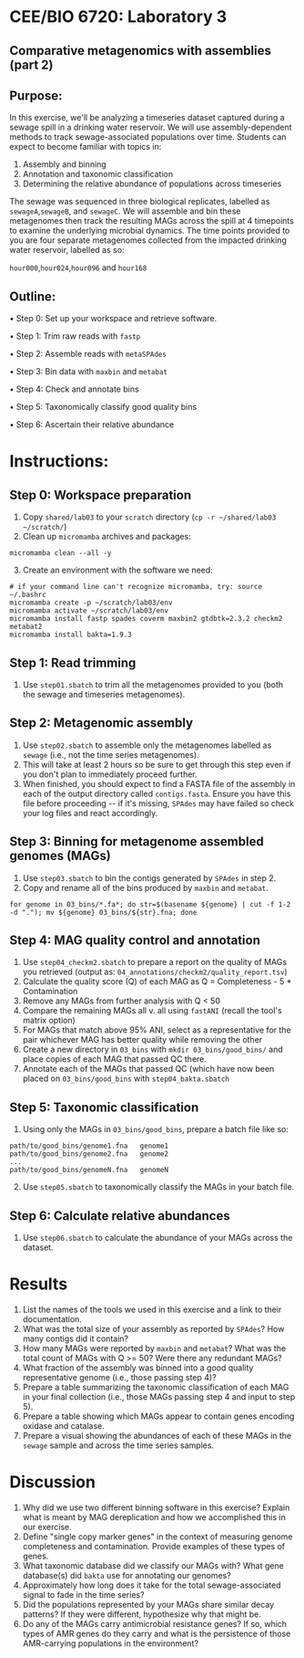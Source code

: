 # CEE/BIO 6720: Laboratory 3
## Comparative metagenomics with assemblies (part 2)


## Purpose: 

In this exercise, we'll be analyzing a timeseries dataset captured during a sewage spill in a drinking water reservoir. We will use assembly-dependent methods to track sewage-associated populations over time. Students can expect to become familiar with topics in:

1. Assembly and binning
2. Annotation and taxonomic classification
3. Determining the relative abundance of populations across timeseries

The sewage was sequenced in three biological replicates, labelled as `sewageA`,`sewageB`, and `sewageC`. We will assemble and bin these metagenomes then track the resulting MAGs across the spill at 4 timepoints to examine the underlying microbial dynamics. The time points provided to you are four separate metagenomes collected from the impacted drinking water reservoir, labelled as so:

`hour000`,`hour024`,`hour096` and `hour168`

## Outline: 

•	Step 0: Set up your workspace and retrieve software.

•	Step 1: Trim raw reads with `fastp`

•	Step 2: Assemble reads with `metaSPAdes`

•	Step 3: Bin data with `maxbin` and `metabat`

•	Step 4: Check and annotate bins 

•	Step 5: Taxonomically classify good quality bins

•	Step 6: Ascertain their relative abundance 


# Instructions:

## **Step 0: Workspace preparation** 

1.  Copy `shared/lab03` to your `scratch` directory (`cp -r ~/shared/lab03 ~/scratch/`)
2.  Clean up `micromamba` archives and packages:
```
micromamba clean --all -y
```
3.  Create an environment with the software we need:
```
# if your command line can't recognize micromamba, try: source ~/.bashrc
micromamba create -p ~/scratch/lab03/env
micromamba activate ~/scratch/lab03/env
micromamba install fastp spades coverm maxbin2 gtdbtk=2.3.2 checkm2 metabat2
micromamba install bakta=1.9.3
```

## **Step 1: Read trimming** 
1.  Use `step01.sbatch` to trim all the metagenomes provided to you (both the sewage and timeseries metagenomes).

## **Step 2: Metagenomic assembly** 
1.  Use `step02.sbatch` to assemble only the metagenomes labelled as `sewage` (i.e., not the time series metagenomes).
2.  This will take at least 2 hours so be sure to get through this step even if you don't plan to immediately proceed further.
3.  When finished, you should expect to find a FASTA file of the assembly in each of the output directory called `contigs.fasta`. Ensure you have this file before proceeding -- if it's missing, `SPAdes` may have failed so check your log files and react accordingly.

## **Step 3: Binning for metagenome assembled genomes (MAGs)**
1. Use `step03.sbatch` to bin the contigs generated by `SPAdes` in step 2.
2. Copy and rename all of the bins produced by `maxbin` and `metabat`.
```
for genome in 03_bins/*.fa*; do str=$(basename ${genome} | cut -f 1-2 -d "."); mv ${genome} 03_bins/${str}.fna; done
```
## **Step 4: MAG quality control and annotation**
1. Use `step04_checkm2.sbatch` to prepare a report on the quality of MAGs you retrieved (output as: `04_annotations/checkm2/quality_report.tsv`)
2. Calculate the quality score (Q) of each MAG as Q = Completeness - 5 * Contamination
3. Remove any MAGs from further analysis with Q < 50
4. Compare the remaining MAGs all v. all using `fastANI` (recall the tool's matrix option)
5. For MAGs that match above 95% ANI, select as a representative for the pair whichever MAG has better quality while removing the other
6. Create a new directory in `03_bins` with `mkdir 03_bins/good_bins/` and place copies of each MAG that passed QC there.
7. Annotate each of the MAGs that passed QC (which have now been placed on `03_bins/good_bins` with `step04_bakta.sbatch`

## **Step 5: Taxonomic classification** 
1. Using only the MAGs in `03_bins/good_bins`, prepare a batch file like so:
```
path/to/good_bins/genome1.fna   genome1
path/to/good_bins/genome2.fna   genome2
...
path/to/good_bins/genomeN.fna   genomeN
```
2. Use `step05.sbatch` to taxonomically classify the MAGs in your batch file.

## **Step 6: Calculate relative abundances**
1. Use `step06.sbatch` to calculate the abundance of your MAGs across the dataset.
   
# Results

1.  List the names of the tools we used in this exercise and a link to their documentation.
2.  What was the total size of your assembly as reported by `SPAdes`? How many contigs did it contain?
3.  How many MAGs were reported by `maxbin` and `metabat`? What was the total count of MAGs with Q >= 50? Were there any redundant MAGs?
4.  What fraction of the assembly was binned into a good quality representative genome (i.e., those passing step 4)?
5.  Prepare a table summarizing the taxonomic classification of each MAG in your final collection (i.e., those MAGs passing step 4 and input to step 5).
6.  Prepare a table showing which MAGs appear to contain genes encoding oxidase and catalase. 
7.  Prepare a visual showing the abundances of each of these MAGs in the `sewage` sample and across the time series samples.

# Discussion

1.  Why did we use two different binning software in this exercise? Explain what is meant by MAG dereplication and how we accomplished this in our exercise.
2.  Define "single copy marker genes" in the context of measuring genome completeness and contamination. Provide examples of these types of genes.
3.  What taxonomic database did we classify our MAGs with? What gene database(s) did `bakta` use for annotating our genomes?
4.  Approximately how long does it take for the total sewage-associated signal to fade in the time series?
5.  Did the populations represented by your MAGs share similar decay patterns? If they were different, hypothesize why that might be.
6.  Do any of the MAGs carry antimicrobial resistance genes? If so, which types of AMR genes do they carry and what is the persistence of those AMR-carrying populations in the environment?
